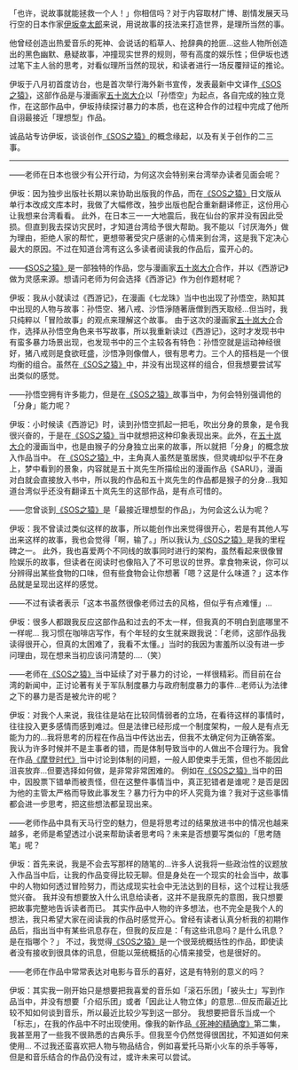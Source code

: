 「也许，说故事就能拯救一个人！」你相信吗？对于内容取材广博、剧情发展天马行空的日本作家[伊坂幸太郎](伊坂幸太郎.md)来说，用说故事的技法来打造世界，是理所当然的事。

他曾经创造出热爱音乐的死神、会说话的稻草人、抢辞典的抢匪…这些人物所创造出的黑色幽默、悬疑故事，冲撞现实世界的规则，带有高度的娱乐性；但伊坂也透过笔下主人翁的思考，对看似理所当然的现状，和读者进行一场反覆辩证的推论。

伊坂于八月初首度访台，也是首次举行海外新书宣传，发表最新中文译作[《SOS之猿》](《SOS之猿》.md)，这部作品是与漫画家[五十岚大介](五十岚大介.md)以「孙悟空」为起点，各自完成的独立竞作，在这部作品中，伊坂持续探讨暴力的本质，也在这种合作的过程中完成了他所自诩最接近「理想型」作品。

诚品站专访伊坂，谈谈创作[《SOS之猿》](《SOS之猿》.md)的概念缘起，以及有关于创作的二三事。

---

——老师在日本也很少有公开行动，为何这次会特别来台湾举办读者见面会呢？

伊坂：因为独步出版社长期以来协助出版我的作品，而在[《SOS之猿》](《SOS之猿》.md)日文版从单行本改成文库本时，我做了大幅修改，独步出版也配合重新翻译修正，这份用心让我想来台湾看看。
此外，在日本三一一大地震后，我在仙台的家并没有因此受损。但直到我去探访灾民时，才知道台湾给予很大帮助。我不能以「讨厌海外」做为理由，拒绝人家的帮忙，更想带著受灾户感谢的心情来到台湾，这是我下定决心最大的原因。不过在知道台湾有这么多读者阅读我的作品后，蛮开心的。

——[《SOS之猿》](《SOS之猿》.md)是一部独特的作品，您与漫画家[五十岚大介](五十岚大介.md)合作，并以《西游记》做为灵感来源。想请问老师为何会选择《西游记》作为创作题材呢？

伊坂：我从小就读过《西游记》，在漫画《七龙珠》当中也出现了孙悟空，熟知其中出现的人物与故事：孙悟空、猪八戒、沙悟淨随著唐僧到西天取经…但当时，我只纯粹以「冒险故事」的观点来理解这个故事。
由于这次的漫画家[五十岚大介](五十岚大介.md)合作，选择从孙悟空角色来书写故事，所以我重新读过《西游记》，这时才发现书中有蛮多暴力场景出现，也发现书中的三个主较各有特色：孙悟空就是运动神经很好，猪八戒则是食欲旺盛，沙悟净则像僧人，很有思考力。三个人的搭档是一个很均衡的组合。虽然在[《SOS之猿》](《SOS之猿》.md)中，并没有出现这样的组合，但我想要尝试写出类似的感觉。

——孙悟空拥有许多能力，但是在[《SOS之猿》](《SOS之猿》.md)故事当中，为何会特别强调他的「分身」能力呢？

伊坂：小时候读《西游记》时，读到孙悟空抓起一把毛，吹出分身的景象，是令我很兴奋的，于是在[《SOS之猿》](《SOS之猿》.md)当中就想把这种印象表现出来。此外，在[五十岚大介](五十岚大介.md)的漫画当中，也是由猴子的分身独立出来的故事，所以就把「分身」的概念放入作品当中。
在[《SOS之猿》](《SOS之猿》.md)中，主角真人虽然是茧居族，但灵魂却似乎不在身上，梦中看到的景象，内容就是五十岚先生所描绘出的漫画作品《SARU》，漫画对白就会直接放入书中，所以我的作品和五十岚先生的作品都是猴子的分身…我知道台湾似乎还没有翻译五十岚先生的这部作品，是有点可惜的。

——您曾谈到[《SOS之猿》](《SOS之猿》.md)是「最接近理想型的作品」，为何会这么认为呢？

伊坂：我不曾读过类似这样的故事，所以能创作出来觉得很开心，若是有其他人写出来这样的故事，我也会觉得「啊，输了。」所以我认为[《SOS之猿》](《SOS之猿》.md)是我的里程碑之一。
此外，我也喜爱两个不同线的故事同时进行的架构，虽然看起来很像冒险娱乐的故事，但读者在阅读时也像陷入了不可思议的世界。拿食物来说，你可以分辨得出某些食物的口味，但有些食物会让你想著「嗯？这是什么味道？」这本作品就是呈现出这样的感觉。

——不过有读者表示「这本书虽然很像老师过去的风格，但似乎有点难懂」…

伊坂：很多人都跟我反应这部作品和过去的不太一样，但我真的不明白到底哪里不一样呢…
我习惯在咖啡店写作，有个年轻的女生就来跟我说：「老师，这部作品我读得很开心，但真的太困难了，我看不太懂。」当时的我因为害羞所以没有进一步问理由，现在想来当初应该问清楚的….（笑）
 
——老师在[《SOS之猿》](《SOS之猿》.md)当中延续了对于暴力的讨论，一样很精彩。而目前在台湾的新闻中，正讨论著有关于军队制度暴力与政府制度暴力的事件…老师认为法律之下的暴力是否是被允许的呢？

伊坂：对我个人来说，我往往是站在比较同情弱者的立场，在看待这样的事情时，往往投入更多感情而感到难过。但是法律已经形成一个制度架构，一般人是有点无能为力的…我将思考的历程在作品当中传达出去，但我不太确定何为正确答案。
我认为许多时候并不是主事者的错，而是体制导致当中的人做出不合理行为。我曾在作品[《摩登时代》](《摩登时代》.md)当中讨论到体制的问题，一般人即使束手无策，但也不能因此沮丧放弃…但要选择如何做，是非常非常困难的。
例如在[《SOS之猿》](《SOS之猿》.md)当中的田中，因股票下错单而被责怪，但在这整件事情当中，真正犯错者是谁呢？是否是因为他的主管太严格而导致此事发生？暴力行为中的坏人究竟为谁？我对于这些事情都会进一步思考，把这些想法都呈现出来。

——老师作品中具有天马行空的魅力，但是将思考过的结果放进书中的情况也越来越多，老师是希望透过小说来帮助读者思考吗？未来是否想要写类似的「思考随笔」呢？

伊坂：首先来说，我是不会去写那样的随笔的…许多人说我将一些政治性的议题放入作品当中后，让我的作品变得比较无聊。但是身处在一个现实的社会当中，故事中的人物如何透过冒险努力，而达成现实社会中无法达到的目标，这个过程让我感觉兴奋。
我并没有想要放入什么讯息给读者，这并不是我原先的意图，我只想要把故事完整地告诉读者而已。
其实作品中人物的许多想法，也不完全是我个人的想法，我只希望大家在阅读我的作品时感觉开心。曾经有读者认真分析我的初期作品后，指出当中有某些讯息存在，但我的反应是：「有这些讯息吗？是什么讯息？是在指哪个？」
不过，我觉得[《SOS之猿》](《SOS之猿》.md)是一个很笼统概括性的作品，即使读者没有接收到很具体的讯息，但能以笼统概括的心情来接受，也是很好的。

——老师在作品中常常表达对电影与音乐的喜好，这是有特别的意义的吗？

伊坂：其实我一刚开始只是想要把我喜爱的音乐如「滚石乐团」「披头士」写到作品当中，并没有想要「介绍乐团」或者「因此让人物立体」的意思…但反而最近比较不知如何谈到音乐，所以最近比较少写到这一部分。
我想要把音乐当成一个「标志」，在我的作品中不时出现使用。像我的新作品[《死神的精确度》](《死神的精确度》.md)第二集，我甚至用了一些我不很熟悉的古典乐手。但我至今仍然觉得很困扰，不知道如何来使用…
不过我还蛮喜欢把人物与物品结合，例如喜爱托马斯小火车的杀手等等，但是和音乐结合的作品仍没有过，或许未来可以尝试。